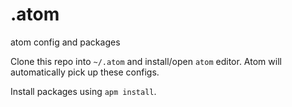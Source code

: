 # .atom
atom config and packages

Clone this repo into `~/.atom` and install/open `atom` editor.
Atom will automatically pick up these configs.

Install packages using `apm install`.
